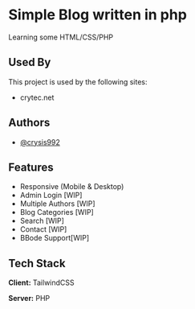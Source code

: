 
# Simple Blog written in php

Learning some HTML/CSS/PHP



## Used By

This project is used by the following sites:

- crytec.net


## Authors

- [@crysis992](https://www.github.com/crysis992)


## Features

- Responsive (Mobile & Desktop)
- Admin Login [WIP]
- Multiple Authors [WIP]
- Blog Categories [WIP]
- Search [WIP]
- Contact [WIP]
- BBode Support[WIP]



## Tech Stack

**Client:** TailwindCSS

**Server:** PHP

